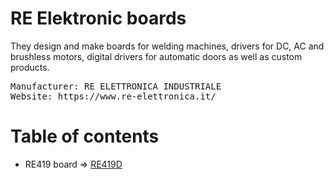 # RE Elektronic boards

They design and make boards for welding machines, drivers for DC, AC and brushless motors, digital drivers for automatic doors as well as custom products.

<pre>
Manufacturer: RE ELETTRONICA INDUSTRIALE
Website: https://www.re-elettronica.it/
</pre>

# Table of contents

* RE419 board => [RE419D](re419d/readme.md)
